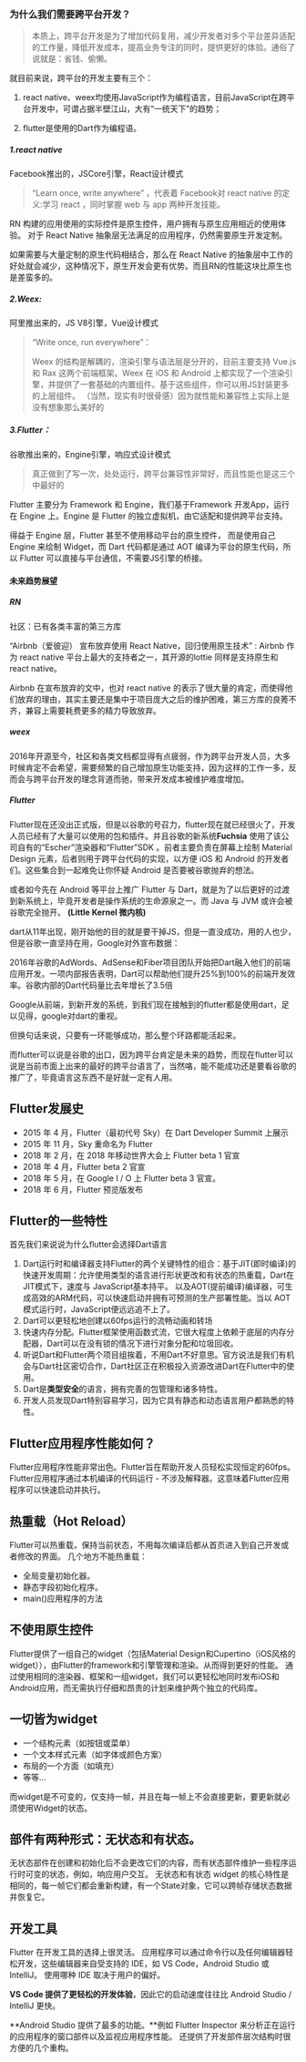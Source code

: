 ### 为什么我们需要跨平台开发？
> 本质上，跨平台开发是为了增加代码复用，减少开发者对多个平台差异适配的工作量，降低开发成本，提高业务专注的同时，提供更好的体验。通俗了说就是：省钱、偷懒。

就目前来说，跨平台的开发主要有三个：
1. react native、weex均使用JavaScript作为编程语言，目前JavaScript在跨平台开发中，可谓占据半壁江山，大有“一统天下”的趋势；

2. flutter是使用的Dart作为编程语。

##### 1.react native 
Facebook推出的，JSCore引擎，React设计模式
> “Learn once, write anywhere” ，代表着 Facebook对 react native 的定义:学习 react ，同时掌握 web 与 app 两种开发技能。

RN 构建的应用使用的实际控件是原生控件，用户拥有与原生应用相近的使用体验。 对于 React Native 抽象层无法满足的应用程序，仍然需要原生开发定制。

如果需要与大量定制的原生代码相结合，那么在 React Native 的抽象层中工作的好处就会减少，这种情况下，原生开发会更有优势。而且RN的性能这块比原生也是差蛮多的。

##### 2.Weex:
阿里推出来的，JS V8引擎，Vue设计模式
> “Write once, run everywhere”：
>
> Weex 的结构是解耦的，渲染引擎与语法层是分开的，目前主要支持 Vue.js 和 Rax 这两个前端框架。Weex 在 iOS 和 Android 上都实现了一个渲染引擎，并提供了一套基础的内置组件。基于这些组件，你可以用JS封装更多的上层组件。 （当然，现实有时很骨感）因为就性能和兼容性上实际上是没有想象那么美好的

##### 3.Flutter：
谷歌推出来的，Engine引擎，响应式设计模式
> 真正做到了写一次，处处运行，跨平台兼容性非常好，而且性能也是这三个中最好的

Flutter 主要分为 Framework 和 Engine，我们基于Framework 开发App，运行在 Engine 上。Engine 是 Flutter 的独立虚拟机，由它适配和提供跨平台支持。

得益于 Engine 层，Flutter 甚至不使用移动平台的原生控件， 而是使用自己 Engine 来绘制 Widget，而 Dart 代码都是通过 AOT 编译为平台的原生代码，所以 Flutter 可以直接与平台通信，不需要JS引擎的桥接。

#### 未来趋势展望
##### RN
社区：已有各类丰富的第三方库

“Airbnb（爱彼迎） 宣布放弃使用 React Native，回归使用原生技术” : Airbnb 作为 react native 平台上最大的支持者之一，其开源的lottie 同样是支持原生和 react native。

Airbnb 在宣布放弃的文中，也对 react native 的表示了很大量的肯定，而使得他们放弃的理由，其实主要还是集中于项目庞大之后的维护困难，第三方库的良莠不齐，兼容上需要耗费更多的精力导致放弃。

##### weex
2016年开源至今，社区和各类文档都显得有点疲弱，作为跨平台开发人员，大多时候肯定不会希望，需要频繁的自己增加原生功能支持，因为这样的工作一多，反而会与跨平台开发的理念背道而驰，带来开发成本被维护难度增加。

##### Flutter
Flutter现在还没出正式版，但是以谷歌的号召力，flutter现在就已经很火了，开发人员已经有了大量可以使用的包和插件。并且谷歌的新系统**Fuchsia** 使用了该公司自有的“Escher”渲染器和“Flutter”SDK 。前者主要负责在屏幕上绘制 Material Design 元素，后者则用于跨平台代码的实现，以方便 iOS 和 Android 的开发者们。这些集合到一起难免让你怀疑 Android 是否要被谷歌抛弃的想法。

或者如今先在 Android 等平台上推广 Flutter 与 Dart，就是为了以后更好的过渡到新系统上，毕竟开发者是操作系统的生命源泉之一。而 Java 与 JVM 或许会被谷歌完全抛开。
**(Little Kernel 微内核)**



dart从11年出现，刚开始他的目的就是要干掉JS，但是一直没成功，用的人也少，但是谷歌一直坚持在用，Google对外宣布数据：

2016年谷歌的AdWords、AdSense和Fiber项目团队开始把Dart融入他们的前端应用开发。一项内部报告表明，Dart可以帮助他们提升25%到100%的前端开发效率。谷歌内部的Dart代码量比去年增长了3.5倍

Google从前端，到新开发的系统，到我们现在接触到的flutter都是使用dart，足以见得，google对dart的重视。

但换句话来说，只要有一环能够成功，那么整个环路都能活起来。

而flutter可以说是谷歌的出口，因为跨平台肯定是未来的趋势，而现在flutter可以说是当前市面上出来的最好的跨平台语言了，当然咯，能不能成功还是要看谷歌的推广了，毕竟语言这东西不是好就一定有人用。

## Flutter发展史

- 2015 年 4 月，Flutter（最初代号 Sky）在 Dart Developer Summit 上展示
- 2015 年 11 月，Sky 重命名为 Flutter
- 2018 年 2 月，在 2018 年移动世界大会上 Flutter beta 1 官宣
- 2018 年 4 月，Flutter beta 2 官宣
- 2018 年 5 月，在 Google I / O 上 Flutter beta 3 官宣。
- 2018 年 6 月，Flutter 预览版发布

## Flutter的一些特性

首先我们来说说为什么flutter会选择Dart语言

1. Dart运行时和编译器支持Flutter的两个关键特性的组合：基于JIT(即时编译)的快速开发周期：允许使用类型的语言进行形状更改和有状态的热重载，Dart在 JIT模式下，速度与 JavaScript基本持平。 以及AOT(提前编译)编译器，可生成高效的ARM代码，可以快速启动并拥有可预测的生产部署性能。当以 AOT模式运行时，JavaScript便远远追不上了。 
2. Dart可以更轻松地创建以60fps运行的流畅动画和转场
3. 快速内存分配。Flutter框架使用函数式流，它很大程度上依赖于底层的内存分配器，Dart可以在没有锁的情况下进行对象分配和垃圾回收。
4. 听说Dart和Flutter两个项目组挨着，不用Dart不好意思。官方说法是我们有机会与Dart社区密切合作，Dart社区正在积极投入资源改进Dart在Flutter中的使用。
5. Dart是**类型安全**的语言，拥有完善的包管理和诸多特性。 
6. 开发人员发现Dart特别容易学习，因为它具有静态和动态语言用户都熟悉的特性。

## Flutter应用程序性能如何？

Flutter应用程序性能非常出色。Flutter旨在帮助开发人员轻松实现恒定的60fps。Flutter应用程序通过本机编译的代码运行 - 不涉及解释器。这意味着Flutter应用程序可以快速启动并执行。

## 热重载（Hot Reload）

Flutter可以热重载，保持当前状态，不用每次编译后都从首页进入到自己开发或者修改的界面。
几个地方不能热重载：
- 全局变量初始化器。
- 静态字段初始化程序。
- main()应用程序的方法

## 不使用原生控件

Flutter提供了一组自己的widget（包括Material Design和Cupertino（iOS风格的widget）），由Flutter的framework和引擎管理和渲染。从而得到更好的性能。
通过使用相同的渲染器、框架和一组widget，我们可以更轻松地同时发布iOS和Android应用，而无需执行仔细和昂贵的计划来维护两个独立的代码库。

## 一切皆为widget

- 一个结构元素（如按钮或菜单）
- 一个文本样式元素（如字体或颜色方案）
- 布局的一个方面（如填充）
- 等等…

而widget是不可变的，仅支持一帧，并且在每一帧上不会直接更新，要更新就必须使用Widget的状态。

## 部件有两种形式：无状态和有状态。

无状态部件在创建和初始化后不会更改它们的内容，而有状态部件维护一些程序运行时可变的状态，例如，响应用户交互。 无状态和有状态 widget 的核心特性是相同的，每一帧它们都会重新构建，有一个State对象，它可以跨帧存储状态数据并恢复它。

## 开发工具

Flutter 在开发工具的选择上很灵活。 应用程序可以通过命令行以及任何编辑器轻松开发，这些编辑器来自受支持的 IDE，如 VS Code，Android Studio 或 IntelliJ。 使用哪种 IDE 取决于用户的偏好。

**VS Code 提供了更轻松的开发体验**，因此它的启动速度往往比 Android Studio / IntelliJ 更快。 

**Android Studio 提供了最多的功能。**例如 Flutter Inspector 来分析正在运行的应用程序的窗口部件以及监视应用程序性能。 还提供了开发部件层次结构时很方便的几个重构。 

